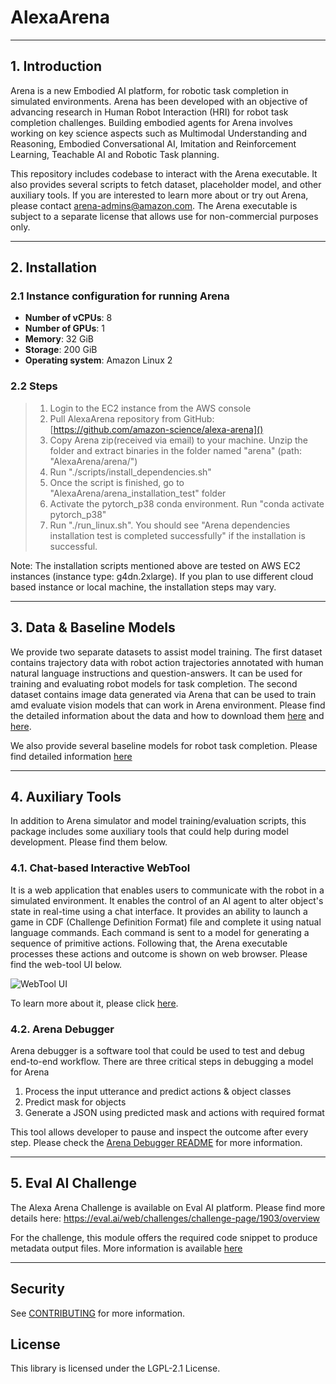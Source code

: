 # AlexaArena

---
## 1. Introduction
Arena is a new Embodied AI platform, for robotic task completion in simulated environments. Arena has been developed 
with an objective of advancing research in Human Robot Interaction (HRI) for robot task completion challenges. 
Building embodied agents for Arena involves working on key science aspects such as Multimodal Understanding and 
Reasoning, Embodied Conversational AI, Imitation and Reinforcement Learning, Teachable AI and Robotic Task planning.

This repository includes codebase to interact with the Arena executable. It also provides several scripts to fetch dataset, 
placeholder model, and other auxiliary tools. If you are interested to learn more about or try out Arena, please 
contact [arena-admins@amazon.com](). The Arena executable is subject to a separate license that allows use for 
non-commercial purposes only.

---

## 2. Installation

### 2.1 Instance configuration for running Arena
* **Number of vCPUs**: 8
* **Number of GPUs**: 1
* **Memory**: 32 GiB
* **Storage**: 200 GiB
* **Operating system**: Amazon Linux 2

### 2.2 Steps

> 1. Login to the EC2 instance from the AWS console
> 2. Pull AlexaArena repository from GitHub: [https://github.com/amazon-science/alexa-arena]()
> 3. Copy Arena zip(received via email) to your machine. Unzip the folder and extract binaries in the folder named 
"arena" (path: "AlexaArena/arena/")
> 4. Run "./scripts/install_dependencies.sh"
> 5. Once the script is finished, go to "AlexaArena/arena_installation_test" folder
> 6. Activate the pytorch_p38 conda environment. Run "conda activate pytorch_p38"
> 7. Run "./run_linux.sh". You should see "Arena dependencies installation test is completed successfully" if the installation is successful.

Note: The installation scripts mentioned above are tested on AWS EC2 instances (instance type: g4dn.2xlarge). If you 
plan to use different cloud based instance or local machine, the installation steps may vary.

---

## 3. Data & Baseline Models
We provide two separate datasets to assist model training. The first dataset contains trajectory data with robot action trajectories annotated with human natural language instructions and question-answers. It can be used for training and evaluating robot models for task completion. The second dataset contains image data generated via Arena that can be used to train amd evaluate vision models that can work in Arena environment. Please find the detailed information about the data and how to download them [here](data/trajectory-data/README.md) and [here](data/vision-data/README.md).

We also provide several baseline models for robot task completion. Please find detailed information [here](modeling/README.md)

---
## 4. Auxiliary Tools

In addition to Arena simulator and model training/evaluation scripts, this package includes some auxiliary tools that 
could help during model development. Please find them below.

### 4.1. Chat-based Interactive WebTool
It is a web application that enables users to communicate with the robot in a simulated environment. It enables the 
control of an AI agent to alter object's state in real-time using a chat interface. It provides an ability to launch 
a game in CDF (Challenge Definition Format) file and complete it using natual language commands. Each command is sent to
a model for generating a sequence of primitive actions. Following that, the Arena executable processes these actions and 
outcome is shown on web browser. Please find the web-tool UI below.

![WebTool UI](images/place-control-panel.png)

To learn more about it, please click [here](./web_tool/README.md).

### 4.2. Arena Debugger
Arena debugger is a software tool that could be used to test and debug end-to-end workflow. There are three critical steps 
in debugging a model for Arena
1. Process the input utterance and predict actions & object classes
2. Predict mask for objects
3. Generate a JSON using predicted mask and actions with required format

This tool allows developer to pause and inspect the outcome after every step. Please check the 
[Arena Debugger README](./debugger/README.md) for more information.

---

## 5. Eval AI Challenge
The Alexa Arena Challenge is available on Eval AI platform. Please find more details here: https://eval.ai/web/challenges/challenge-page/1903/overview

For the challenge, this module offers the required code snippet to produce metadata output files. More information is available [here](./eval_ai/README.md)

---

## Security

See [CONTRIBUTING](CONTRIBUTING.md#security-issue-notifications) for more information.

## License

This library is licensed under the LGPL-2.1 License.
